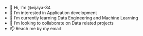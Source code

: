 - 👋 Hi, I’m @vijaya-34
- 👀 I’m interested in Application development 
- 🌱 I’m currently learning Data Engineering and Machine Learning
- 💞️ I’m looking to collaborate on Data related projects
- 📫 Reach me by my email

<!---
vijaya-34/vijaya-34 is a ✨ special ✨ repository because its `README.md` (this file) appears on your GitHub profile.
You can click the Preview link to take a look at your changes.
--->
